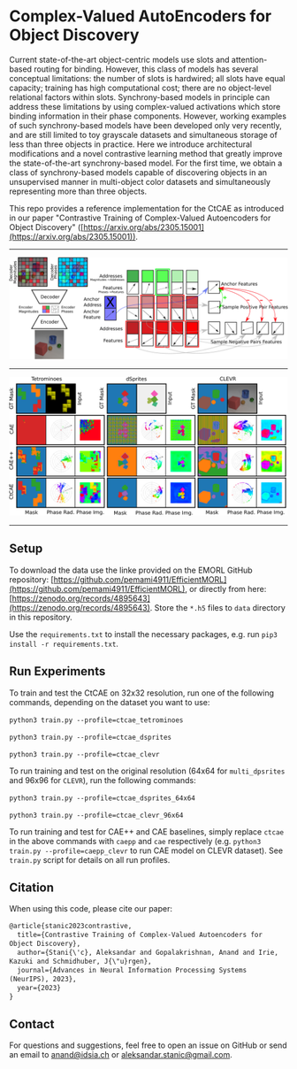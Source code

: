 # Complex-Valued AutoEncoders for Object Discovery

Current state-of-the-art object-centric models use slots and attention-based routing for binding. However, this class of models has several conceptual limitations: the number of slots is hardwired; all slots have equal capacity; training has high computational cost; there are no object-level relational factors within slots. Synchrony-based models in principle can address these limitations by using complex-valued activations which store binding information in their phase components. However, working examples of such synchrony-based models have been developed only very recently, and are still limited to toy grayscale datasets and simultaneous storage of less than three objects in practice. Here we introduce architectural modifications and a novel contrastive learning method that greatly improve the state-of-the-art synchrony-based model. For the first time, we obtain a class of synchrony-based models capable of discovering objects in an unsupervised manner in multi-object color datasets and simultaneously representing more than three objects.

This repo provides a reference implementation for the CtCAE as introduced in our paper "Contrastive Training of Complex-Valued Autoencoders for Object Discovery" ([https://arxiv.org/abs/2305.15001](https://arxiv.org/abs/2305.15001)).

---------------------------------

<img src="assets/CtCAE_model.png" alt="Model figure"/>

---------------------------------

<img src="assets/main_plot_with_labels.png" alt="Main plot"/>

---------------------------------


## Setup

To download the data use the linke provided on the EMORL GitHub repository: [https://github.com/pemami4911/EfficientMORL](https://github.com/pemami4911/EfficientMORL), or directly from here: [https://zenodo.org/records/4895643](https://zenodo.org/records/4895643).
Store the `*.h5` files to `data` directory in this repository.

Use the `requirements.txt` to install the necessary packages, e.g. run `pip3 install -r requirements.txt`.


## Run Experiments

To train and test the CtCAE on 32x32 resolution, run one of the following commands, depending on the dataset you want to use:

```python3 train.py --profile=ctcae_tetrominoes```

```python3 train.py --profile=ctcae_dsprites```

```python3 train.py --profile=ctcae_clevr```

To run training and test on the original resolution (64x64 for `multi_dpsrites` and 96x96 for `CLEVR`), run the following commands:

```python3 train.py --profile=ctcae_dsprites_64x64```

```python3 train.py --profile=ctcae_clevr_96x64```

To run training and test for CAE++ and CAE baselines, simply replace `ctcae` in the above commands with `caepp` and `cae` respectively (e.g. `python3 train.py --profile=caepp_clevr` to run CAE model on CLEVR dataset).
See `train.py` script for details on all run profiles.

## Citation
When using this code, please cite our paper:

```
@article{stanic2023contrastive,
  title={Contrastive Training of Complex-Valued Autoencoders for Object Discovery},
  author={Stani{\'c}, Aleksandar and Gopalakrishnan, Anand and Irie, Kazuki and Schmidhuber, J{\"u}rgen},
  journal={Advances in Neural Information Processing Systems (NeurIPS), 2023},
  year={2023}
}
```

## Contact
For questions and suggestions, feel free to open an issue on GitHub or send an email to [anand@idsia.ch](mailto:anand@idsia.ch) or [aleksandar.stanic@gmail.com](mailto:aleksandar.stanic@gmail.com).
